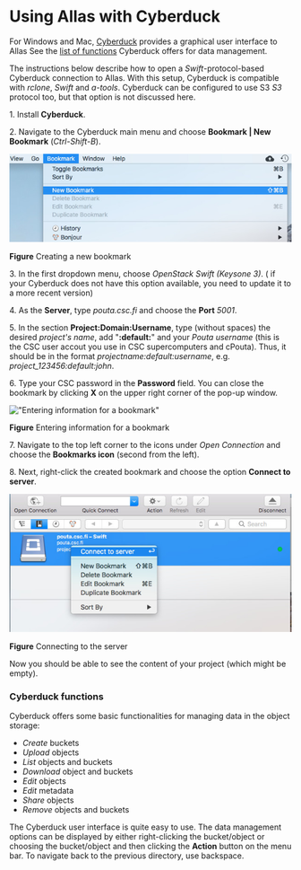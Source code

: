 # Using Allas with Cyberduck

For Windows and Mac, [Cyberduck](https://cyberduck.io/) provides a graphical user interface to Allas
See the [list of functions](#cyberduck-functions) Cyberduck offers for data management.

The instructions below describe how to open a _Swift_-protocol-based Cyberduck connection to Allas. 
With this setup, Cyberduck is compatible with _rclone_, _Swift_ and _a-tools_. Cyberduck can be configured to use S3
_S3_ protocol too, but that option is not discussed here.


1\. Install **Cyberduck**.

2\. Navigate to the Cyberduck main menu and choose **Bookmark | New Bookmark** (_Ctrl-Shift-B_).

!["New bookmark"](../img/cyberduck_bookmark.jpg)

**Figure** Creating a new bookmark

3\. In the first dropdown menu, choose _OpenStack Swift (Keysone 3)_.
    ( if your Cyberduck does not have this option available, you need to update it to a more recent version)

4\. As the **Server**, type _pouta.csc.fi_ and choose the **Port** _5001_. 

5\. In the section **Project:Domain:Username**, type (without spaces) the desired _project's name_, add "**:default:**" and your _Pouta username_ (this is the CSC user accout you use in CSC supercomputers and cPouta). Thus, it should be in the format _projectname:default:username_, e.g. *project_123456:default:john*.

6\. Type your CSC password in the **Password** field. You can close the bookmark by clicking **X** on the upper right corner of the pop-up window.

!["Entering information for a bookmark"](.../img/cyberduck_bookmark_info.jpg)

**Figure** Entering information for a bookmark

7\. Navigate to the top left corner to the icons under _Open Connection_ and choose the **Bookmarks icon** (second from the left).
 
8\. Next, right-click the created bookmark and choose the option **Connect to server**.

!["Connecting to the server"](../img/cyberduck_connect.jpg)

**Figure** Connecting to the server

Now you should be able to see the content of your project (which might be empty).

### Cyberduck functions

Cyberduck offers some basic functionalities for managing data in the object storage:

 * _Create_ buckets
 * _Upload_ objects
 * _List_ objects and buckets
 * _Download_ object and buckets
 * _Edit_ objects
 * _Edit_ metadata
 * _Share_ objects
 * _Remove_ objects and buckets

The Cyberduck user interface is quite easy to use. 
The data management options can be displayed by either right-clicking the bucket/object or choosing the 
bucket/object and then clicking the **Action** button on the menu bar. 
To navigate back to the previous directory, use backspace.
